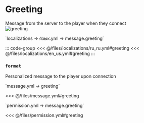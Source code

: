 # Greeting

Message from the server to the player when they connect  
![greeting](/greeting.png)

[//]: # (localization)
<!--@include: @/parts/words.md#localization-->
<!--@include: @/parts/words.md#path--> `localizations → язык.yml → message.greeting`

<!--@include: @/parts/words.md#default-->

::: code-group
<<< @/files/localizations/ru_ru.yml#greeting
<<< @/files/localizations/en_us.yml#greeting
:::

### `format`

Personalized message to the player upon connection

[//]: # (message.yml)
<!--@include: @/parts/words.md#setting-->
<!--@include: @/parts/words.md#path--> `message.yml → greeting`

<!--@include: @/parts/words.md#default-->
<<< @/files/message.yml#greeting

<!--@include: @/parts/enable.md-->
<!--@include: @/parts/destination.md-->
<!--@include: @/parts/sound.md-->

[//]: # (permission.yml)
<!--@include: @/parts/words.md#permission-->
<!--@include: @/parts/words.md#path--> `permission.yml → message.greeting`

<!--@include: @/parts/words.md#default-->
<<< @/files/permission.yml#greeting

<!--@include: @/parts/permission/permissionTier3.md-->
<!--@include: @/parts/permission/sound.md-->

